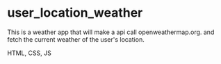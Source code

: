 # user_location_weather
This is a weather app that will make a api call openweathermap.org. and fetch the current weather of the user's location.

HTML, CSS, JS